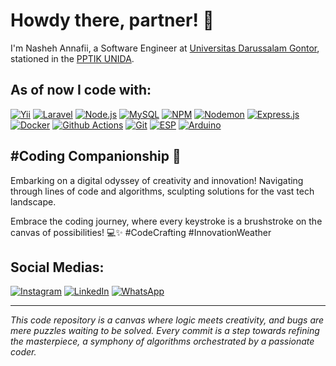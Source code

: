 # Howdy there, partner! 🤠

I'm Nasheh Annafii, a Software Engineer at [Universitas Darussalam Gontor](https://unida.gontor.ac.id), stationed in the [PPTIK UNIDA](https://pptik.unida.gontor.ac.id).

## As of now I code with:
[![Yii](https://img.shields.io/badge/-Yii2-000000?style=flat-square&logo=yii&logoColor=white)](https://www.yiiframework.com)
[![Laravel](https://img.shields.io/badge/-Laravel-FF2D20?style=flat-square&logo=laravel&logoColor=white)](https://laravel.com)
[![Node.js](https://img.shields.io/badge/-Node.js-339933?style=flat-square&logo=node.js&logoColor=white)](https://nodejs.org)
[![MySQL](https://img.shields.io/badge/-MySQL-4479A1?style=flat-square&logo=mysql&logoColor=white)](https://www.mysql.com)
[![NPM](https://img.shields.io/badge/-NPM-CB3837?style=flat-square&logo=npm&logoColor=white)](https://www.npmjs.com)
[![Nodemon](https://img.shields.io/badge/-Nodemon-76D04B?style=flat-square&logo=nodemon&logoColor=white)](https://www.npmjs.com/package/nodemon)
[![Express.js](https://img.shields.io/badge/-Express.js-000000?style=flat-square&logo=express&logoColor=white)](https://www.expressjs.com)
[![Docker](https://img.shields.io/badge/-Docker-46a2f1?style=flat-square&logo=docker&logoColor=white)](https://www.docker.com)
[![Github Actions](https://img.shields.io/badge/-Github_Actions-2088FF?style=flat-square&logo=github-actions&logoColor=white)](https://www.github.com/features/actions)
[![Git](https://img.shields.io/badge/-Git-F05032?style=flat-square&logo=git&logoColor=white)](https://www.git-scm.com)
[![ESP](https://img.shields.io/badge/-ESP-000000?style=flat-square&logo=esphome&logoColor=white)](https://github.com/nashehannafii)
[![Arduino](https://img.shields.io/badge/-Arduino-00878F?style=flat-square&logo=arduino&logoColor=#00878F)](https://github.com/nashehannafii)

## #Coding Companionship 🚀

Embarking on a digital odyssey of creativity and innovation! Navigating through lines of code and algorithms, sculpting solutions for the vast tech landscape.

Embrace the coding journey, where every keystroke is a brushstroke on the canvas of possibilities! 💻✨ #CodeCrafting #InnovationWeather


## Social Medias:
[![Instagram](https://img.shields.io/badge/Instagram-%2312100E.svg?&style=for-the-badge&logo=Instagram&logoColor=white)](https://instagram.com/nashehannafii)
[![LinkedIn](https://img.shields.io/badge/linkedin-%2312100E.svg?&style=for-the-badge&logo=linkedin&logoColor=white)](https://www.linkedin.com/in/nasheh-annafii-18a6a0194/)
[![WhatsApp](https://img.shields.io/badge/WA%20Business-%2312100E.svg?&style=for-the-badge&logo=Whatsapp&logoColor=white)](https://wa.me/6285219370971)

---

*This code repository is a canvas where logic meets creativity, and bugs are mere puzzles waiting to be solved. Every commit is a step towards refining the masterpiece, a symphony of algorithms orchestrated by a passionate coder.*
